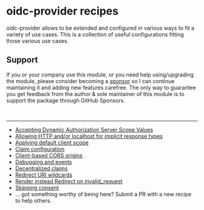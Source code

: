 # oidc-provider recipes

oidc-provider allows to be extended and configured in various ways to fit a variety of use cases.
This is a collection of useful configurations fitting those various use cases.

## Support

If you or your company use this module, or you need help using/upgrading the module, please consider becoming a [sponsor][support-sponsor] so I can continue maintaining it and adding new features carefree. The only way to guarantee you get feedback from the author & sole maintainer of this module is to support the package through GitHub Sponsors.

<br>

---

- [Accepting Dynamic Authorization Server Scope Values](dynamic_op_scope.md)
- [Allowing HTTP and/or localhost for implicit response types](implicit_http_localhost.md)
- [Applying default client scope](default_scope.md)
- [Claim configuration](claim_configuration.md)
- [Client-based CORS origins](client_based_origins.md)
- [Debugging and events](debugging-and-events.md)
- [Decentralized claims](decentralized_claims.md)
- [Redirect URI wildcards](redirect_uri_wildcards.md)
- [Render instead Redirect on invalid_request](skip_redirect.md)
- [Skipping consent](skip_consent.md)
- ... got something worthy of being here? Submit a PR with a new recipe to help others.

[support-sponsor]: https://github.com/sponsors/panva
